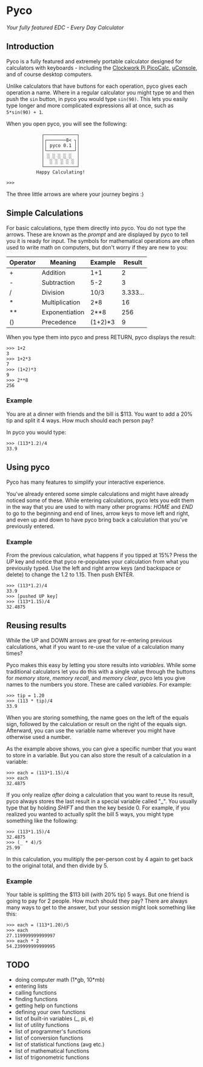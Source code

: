 # Pyco
_Your fully featured EDC - Every Day Calculator_

## Introduction
Pyco is a fully featured and extremely portable calculator designed for calculators with keyboards - including the [Clockwork Pi PicoCalc](https://www.clockworkpi.com/picocalc), [uConsole](https://www.clockworkpi.com/home-uconsole), and of course desktop computers.

Unlike calculators that have buttons for each operation, pyco gives each operation a name. Where in a regular calculator you might type `90` and then push the `sin` button, in pyco you would type `sin(90)`. This lets you easily type longer and more complicated expressions all at once, such as `5*sin(90) + 1`.

When you open pyco, you will see the following:

```
             ┌────────────┐
             │┌───────8< ┐│
             ││ pyco 0.1 ││
             │└──────────┘│
             │ ░ ░ ░ ░ ░  │
             │  ░ ░ ░ ░ ░ │
             └────────────┘
           Happy Calculating!

>>>
```

The three little arrows are where your journey begins :)

## Simple Calculations
For basic calculations, type them directly into pyco. You do not type the arrows. These are known as the _prompt_ and are displayed by pyco to tell you it is ready for input. The symbols for mathematical operations are often used to write math on computers, but don't worry if they are new to you:

| Operator | Meaning | Example | Result |
|----------|---------|---------|--------|
| + | Addition | 1+1 | 2 |
| - | Subtraction | 5-2 | 3 |
| / | Division | 10/3 | 3.333... |
| * | Multiplication | 2*8 | 16 |
| ** | Exponentiation | 2**8 | 256 |
| () | Precedence | (1+2)*3 | 9 |

When you type them into pyco and press RETURN, pyco displays the result:

```
>>> 1+2
3
>>> 1+2*3
7
>>> (1+2)*3
9
>>> 2**8
256
```

### Example
You are at a dinner with friends and the bill is $113. You want to add a 20% tip and split it 4 ways. How much should each person pay?

In pyco you would type:

```
>>> (113*1.2)/4
33.9
```

## Using pyco
Pyco has many features to simplify your interactive experience.

You've already entered some simple calculations and might have already noticed some of these. While entering calculations, pyco lets you edit them in the way that you are used to with many other programs: _HOME_ and _END_ to go to the beginning and end of lines, arrow keys to move left and right, and even up and down to have pyco bring back a calculation that you've previously entered.

### Example
From the previous calculation, what happens if you tipped at 15%? Press the _UP_ key and notice that pyco re-populates your calculation from what you previously typed. Use the left and right arrow keys (and backspace or delete) to change the 1.2 to 1.15. Then push ENTER.

```
>>> (113*1.2)/4
33.9
>>> [pushed UP key]
>>> (113*1.15)/4
32.4875
```

## Reusing results
While the UP and DOWN arrows are great for re-entering previous calculations, what if you want to re-use the value of a calculation many times?

Pyco makes this easy by letting you store results into _variables_. While some traditional calculators let you do this with a single value through the buttons for _memory store_, _memory recall_, and _memory clear_, pyco lets you give names to the numbers you store. These are called _variables_. For example:

```
>>> tip = 1.20
>>> (113 * tip)/4
33.9
```

When you are storing something, the name goes on the left of the equals sign, followed by the calculation or result on the right of the equals sign. Afterward, you can use the variable name wherever you might have otherwise used a number.

As the example above shows, you can give a specific number that you want to store in a variable. But you can also store the result of a calculation in a variable:

```
>>> each = (113*1.15)/4
>>> each
32.4875
```

If you only realize _after_ doing a calculation that you want to reuse its result, pyco always stores the last result in a special variable called "_". You usually type that by holding _SHIFT_ and then the key beside 0. For example, if you realized you wanted to actually split the bill 5 ways, you might type something like the following:

```
>>> (113*1.15)/4
32.4875
>>> (_ * 4)/5
25.99
```

In this calculation, you mulitiply the per-person cost by 4 again to get back to the original total, and then divide by 5.


### Example
Your table is splitting the $113 bill (with 20% tip) 5 ways. But one friend is going to pay for 2 people. How much should they pay? There are always many ways to get to the answer, but your session might look something like this:

```
>>> each = (113*1.20)/5
>>> each
27.119999999999997
>>> each * 2
54.239999999999995
```

## TODO
- doing computer math (1\*gb, 10\*mb)
- entering lists
- calling functions
- finding functions
- getting help on functions
- defining your own functions
- list of built-in variables (_, pi, e)
- list of utility functions
- list of programmer's functions
- list of conversion functions
- list of statistical functions (avg etc.)
- list of mathematical functions
- list of trigonometric functions